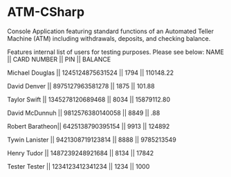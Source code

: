 # ATM-CSharp

Console Application featuring standard functions of an Automated Teller Machine (ATM) including withdrawals, deposits, and checking balance.

Features internal list of users for testing purposes. Please see below:
NAME            ||    CARD NUMBER        ||    PIN     ||      BALANCE

Michael Douglas ||    1245124875631524   ||    1794    ||      110148.22

David Denver    ||    8975127963581278   ||    1875    ||      101.88

Taylor Swift    ||    1345278120689468   ||    8034    ||      15879112.80

David McDunnuh  ||    9812576380140058   ||    8849    ||      .88

Robert Baratheon||    6425138790395154   ||    9913    ||      124892

Tywin Lanister  ||    9421308719123814   ||    8888    ||      9785213549

Henry Tudor     ||    1487239248921684   ||    8134    ||      17842

Tester Tester   ||    1234123412341234   ||    1234    ||      1000
